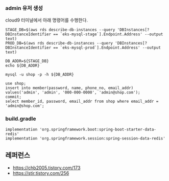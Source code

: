 
### admin 유저 생성 ###
cloud9 터미널에서 아래 명령어를 수행한다. 
```
STAGE_DB=$(aws rds describe-db-instances --query 'DBInstances[?DBInstanceIdentifier == `eks-mysql-stage`].Endpoint.Address' --output text)
PROD_DB=$(aws rds describe-db-instances --query 'DBInstances[?DBInstanceIdentifier == `eks-mysql-prod`].Endpoint.Address' --output text)

DB_ADDR=${STAGE_DB}
echo ${DB_ADDR}

mysql -u shop -p -h ${DB_ADDR}
```

```
use shop;
insert into member(password, name, phone_no, email_addr) values('admin', 'admin', '000-000-0000', 'admin@shop.com');
commit;
select member_id, password, email_addr from shop where email_addr = 'admin@shop.com';
```

### build.gradle ###

```
implementation 'org.springframework.boot:spring-boot-starter-data-redis'
implementation 'org.springframework.session:spring-session-data-redis'
```


## 레퍼런스 ##

* https://chb2005.tistory.com/173
* https://stir.tistory.com/256
